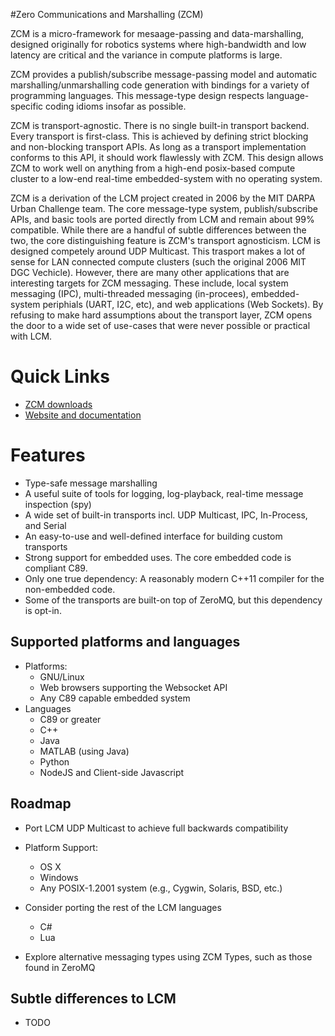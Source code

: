 #Zero Communications and Marshalling (ZCM)

ZCM is a micro-framework for mesaage-passing and data-marshalling, designed originally
for robotics systems where high-bandwidth and low latency are critical and the variance in
compute platforms is large.

ZCM provides a publish/subscribe message-passing model and automatic marshalling/unmarshalling
code generation with bindings for a variety of programming languages. This message-type design
respects language-specific coding idioms insofar as possible.

ZCM is transport-agnostic. There is no single built-in transport backend. Every transport is
first-class. This is achieved by defining strict blocking and non-blocking transport APIs. As
long as a transport implementation conforms to this API, it should work flawlessly with ZCM.
This design allows ZCM to work well on anything from a high-end posix-based compute cluster
to a low-end real-time embedded-system with no operating system.

ZCM is a derivation of the LCM project created in 2006 by the MIT DARPA Urban Challenge
team. The core message-type system, publish/subscribe APIs, and basic tools are ported
directly from LCM and remain about 99% compatible. While there are a handful of subtle
differences between the two, the core distinguishing feature is ZCM's transport
agnosticism. LCM is designed competely around UDP Multicast. This trasport makes a lot
of sense for LAN connected compute clusters (such the original 2006 MIT DGC Vechicle).
However, there are many other applications that are interesting targets for ZCM messaging.
These include, local system messaging (IPC), multi-threaded messaging (in-procees),
embedded-system periphials (UART, I2C, etc), and web applications (Web Sockets).
By refusing to make hard assumptions about the transport layer, ZCM opens the door
to a wide set of use-cases that were never possible or practical with LCM.

# Quick Links

* [ZCM downloads]()
* [Website and documentation]()

# Features

* Type-safe message marshalling
* A useful suite of tools for logging, log-playback, real-time message inspection (spy)
* A wide set of built-in transports incl. UDP Multicast, IPC, In-Process, and Serial
* An easy-to-use and well-defined interface for building custom transports
* Strong support for embedded uses. The core embedded code is compliant C89.
* Only one true dependency: A reasonably modern C++11 compiler for the non-embedded code.
* Some of the transports are built-on top of ZeroMQ, but this dependency is opt-in.

## Supported platforms and languages

* Platforms:
  * GNU/Linux
  * Web browsers supporting the Websocket API
  * Any C89 capable embedded system
* Languages
  * C89 or greater
  * C++
  * Java
  * MATLAB (using Java)
  * Python
  * NodeJS and Client-side Javascript

## Roadmap

* Port LCM UDP Multicast to achieve full backwards compatibility

* Platform Support:
  * OS X
  * Windows
  * Any POSIX-1.2001 system (e.g., Cygwin, Solaris, BSD, etc.)

* Consider porting the rest of the LCM languages
  * C#
  * Lua

* Explore alternative messaging types using ZCM Types, such as those found in ZeroMQ

## Subtle differences to LCM

* TODO
